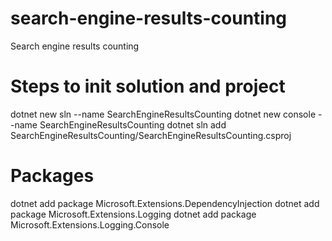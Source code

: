 # search-engine-results-counting
Search engine results counting

# Steps to init solution and project
dotnet new sln --name SearchEngineResultsCounting
dotnet new console --name SearchEngineResultsCounting
dotnet sln add SearchEngineResultsCounting/SearchEngineResultsCounting.csproj

# Packages 
dotnet add package Microsoft.Extensions.DependencyInjection
dotnet add package Microsoft.Extensions.Logging
dotnet add package Microsoft.Extensions.Logging.Console
